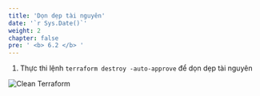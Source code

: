 ```yaml
---
title: 'Dọn dẹp tài nguyên'
date: '`r Sys.Date()`'
weight: 2
chapter: false
pre: ' <b> 6.2 </b> '
---
```


1. Thực thi lệnh `terraform destroy -auto-approve` để dọn dẹp tài nguyên

![Clean Terraform](/images/6.terraform/6.2-cleanterraform.png)
